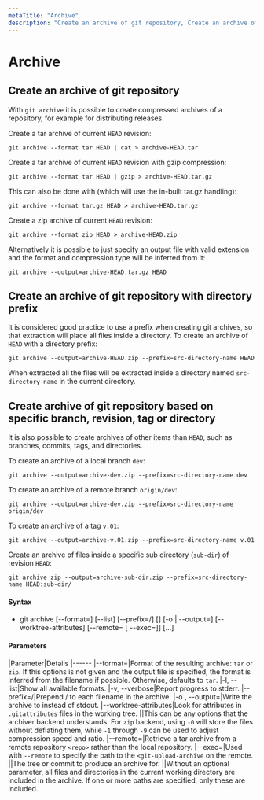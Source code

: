 ```yaml
---
metaTitle: "Archive"
description: "Create an archive of git repository, Create an archive of git repository with directory prefix, Create archive of git repository based on specific branch, revision, tag or directory"
---
```


# Archive



## Create an archive of git repository


With `git archive` it is possible to create compressed archives of a repository, for example for distributing releases.

Create a tar archive of current `HEAD` revision:

```git
git archive --format tar HEAD | cat > archive-HEAD.tar

```

Create a tar archive of current `HEAD` revision with gzip compression:

```git
git archive --format tar HEAD | gzip > archive-HEAD.tar.gz

```

This can also be done with (which will use the in-built tar.gz handling):

```git
git archive --format tar.gz HEAD > archive-HEAD.tar.gz

```

Create a zip archive of current `HEAD` revision:

```git
git archive --format zip HEAD > archive-HEAD.zip

```

Alternatively it is possible to just specify an output file with valid extension and the format and compression type will be inferred from it:

```git
git archive --output=archive-HEAD.tar.gz HEAD

```



## Create an archive of git repository with directory prefix


It is considered good practice to use a prefix when creating git archives, so that extraction will place all files inside a directory. To create an archive of `HEAD` with a directory prefix:

```git
git archive --output=archive-HEAD.zip --prefix=src-directory-name HEAD

```

When extracted all the files will be extracted inside a directory named `src-directory-name` in the current directory.



## Create archive of git repository based on specific branch, revision, tag or directory


It is also possible to create archives of other items than `HEAD`, such as branches, commits, tags, and directories.

To create an archive of a local branch `dev`:

```git
git archive --output=archive-dev.zip --prefix=src-directory-name dev

```

To create an archive of a remote branch `origin/dev`:

```git
git archive --output=archive-dev.zip --prefix=src-directory-name origin/dev

```

To create an archive of a tag `v.01`:

```git
git archive --output=archive-v.01.zip --prefix=src-directory-name v.01

```

Create an archive of files inside a specific sub directory (`sub-dir`) of revision `HEAD`:

```git
git archive zip --output=archive-sub-dir.zip --prefix=src-directory-name HEAD:sub-dir/

```



#### Syntax


- git archive [--format=<fmt>] [--list] [--prefix=<prefix>/] [<extra>] [-o <file> | --output=<file>] [--worktree-attributes] [--remote=<repo> [ --exec=<git-upload-archive>]] <tree-ish> [<path>...]



#### Parameters


|Parameter|Details
|------
|--format=<fmt>|Format of the resulting archive: `tar` or `zip`. If this options is not given and the output file is specified, the format is inferred from the filename if possible. Otherwise, defaults to `tar`.
|-l, --list|Show all available formats.
|-v, --verbose|Report progress to stderr.
|--prefix=<prefix>/|Prepend <prefix>/ to each filename in the archive.
|-o <file>, --output=<file>|Write the archive to <file> instead of stdout.
|--worktree-attributes|Look for attributes in `.gitattributes` files in the working tree.
|<extra>|This can be any options that the archiver backend understands. For `zip` backend, using `-0` will store the files without deflating them, while `-1` through `-9` can be used to adjust compression speed and ratio.
|--remote=<repo>|Retrieve a tar archive from a remote repository `<repo>` rather than the local repository.
|--exec=<git-upload-archive>|Used with `--remote` to specify the path to the `<git-upload-archive` on the remote.
|<tree-ish>|The tree or commit to produce an archive for.
|<path>|Without an optional parameter, all files and directories in the current working directory are included in the archive. If one or more paths are specified, only these are included.

